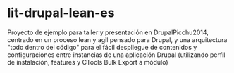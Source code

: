 lit-drupal-lean-es
==================

Proyecto de ejemplo para taller y presentación en DrupalPicchu2014, centrado en un proceso lean y agil pensado para Drupal, y una arquitectura "todo dentro del código" para el fácil despliegue de contenidos y configuraciones entre instancias de una aplicación Drupal (utilizando perfil de instalación, features y CTools Bulk Export a módulo)
